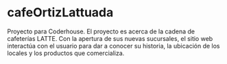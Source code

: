 # cafeOrtizLattuada
Proyecto para Coderhouse.
El proyecto es acerca de la cadena de cafeterías LATTE. Con la apertura de sus nuevas sucursales, el sitio web interactúa con el usuario para dar a conocer su historia, la ubicación de los locales y los productos que comercializa.
